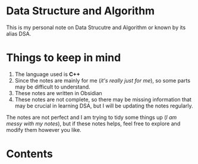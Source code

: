 # Data Structure and Algorithm
This is my personal note on Data Strucutre and Algorithm or known by its alias DSA.

# Things to keep in mind
1. The language used is **C++** 
2. Since the notes are mainly for me (*it's really just for me*), so some parts may be difficult to understand.
3. These notes are written in Obsidian 
4. These notes are not complete, so there may be missing information that may be crucial in learning DSA, but I will be updating the notes regularly. 


The notes are not perfect and I am trying to tidy some things up (*I am messy with my notes*), but if these notes helps, feel free to explore and modify them however you like.

# Contents

